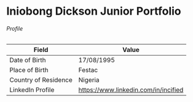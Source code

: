 # Iniobong Dickson Junior Portfolio
###### Profile
Field | Value
------|--------
Date of Birth | 17/08/1995
Place of Birth | Festac
Country of Residence | Nigeria
LinkedIn Profile | https://www.linkedin.com/in/incified
